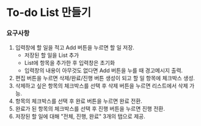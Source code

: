 # To-do List 만들기

### 요구사항
1. 입력창에 할 일을 적고 Add 버튼을 누르면 할 일 저장.
   - 저장된 할 일을 List 추가
   - List에 항목을 추가한 후 입력창은 초기화
   - 입력창의 내용이 아무것도 없다면 Add 버튼을 누를 때 경고메시지 출력.
2. 편집 버튼을 누르면 삭제/완료/진행 버튼 생성이 되고 할 일 항목에 체크박스 생성.
3. 삭제하고 싶은 항목의 체크박스를 선택 후 삭제 버튼을 누르면 리스트에서 삭제 가능.
4. 항목의 체크박스를 선택 후 완료 버튼을 누르면 완료 전환.
5. 완료가 된 항목의 체크박스를 선택 후 진행 버튼을 누르면 진행 전환.
6. 저장된 할 일에 대해 "전체, 진행, 완료" 3개의 탭으로 제공.
  